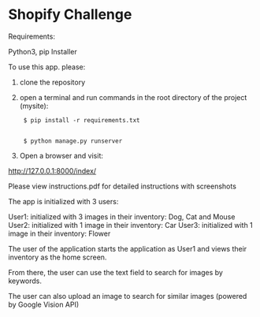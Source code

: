 # Shopify Challenge

Requirements:

Python3, pip Installer

To use this app. please:

1. clone the repository
2. open a terminal and run commands in the root directory of the project (mysite):


        $ pip install -r requirements.txt
  
  
        $ python manage.py runserver
  
3. Open a browser and visit: 

http://127.0.0.1:8000/index/
 
Please view instructions.pdf for detailed instructions with screenshots


The app is initialized with 3 users:

User1: initialized with 3 images in their inventory: Dog, Cat and Mouse
User2: initialized with 1 image in their inventory: Car
User3: initialized with 1 image in their inventory: Flower

The user of the application starts the application as User1 and views their inventory as the home screen.

From there, the user can use the text field to search for images by keywords.

The user can also upload an image to search for similar images (powered by Google Vision API)
